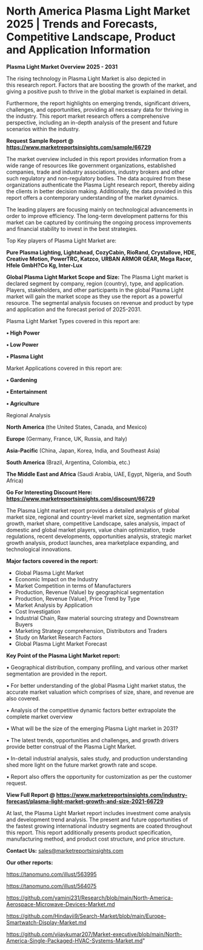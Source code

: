 # North America Plasma Light Market 2025 | Trends and Forecasts, Competitive Landscape, Product and Application Information

<Strong> Plasma Light Market Overview 2025 - 2031</strong>

The rising technology in Plasma Light Market is also depicted in this research report. Factors that are boosting the growth of the market, and giving a positive push to thrive in the global market is explained in detail.

Furthermore, the report highlights on emerging trends, significant drivers, challenges, and opportunities, providing all necessary data for thriving in the industry. This report market research offers a comprehensive perspective, including an in-depth analysis of the present and future scenarios within the industry.

<strong>Request Sample Report @ <a href=https://www.marketreportsinsights.com/sample/66729>https://www.marketreportsinsights.com/sample/66729</a></strong>

The market overview included in this report provides information from a wide range of resources like government organizations, established companies, trade and industry associations, industry brokers and other such regulatory and non-regulatory bodies. The data acquired from these organizations authenticate the Plasma Light research report, thereby aiding the clients in better decision making. Additionally, the data provided in this report offers a contemporary understanding of the market dynamics.

The leading players are focusing mainly on technological advancements in order to improve efficiency. The long-term development patterns for this market can be captured by continuing the ongoing process improvements and financial stability to invest in the best strategies.

Top Key players of Plasma Light Market are:

<strong>Pure Plasma Lighting, Lightahead, CozyCabin, RioRand, Crystallove, HDE, Creative Motion, PowerTRC, Katzco, URBAN ARMOR GEAR, Mega Racer, Hfele GmbH?Co Kg, Inter-Lux</strong>

<strong><b>Global Plasma Light Market Scope and Size:</b></strong>
The Plasma Light market is declared segment by company, region (country), type, and application. Players, stakeholders, and other participants in the global Plasma Light market will gain the market scope as they use the report as a powerful resource. The segmental analysis focuses on revenue and product by type and application and the forecast period of 2025-2031.

Plasma Light Market Types covered in this report are:

<strong>• High Power

• Low Power

• Plasma Light</strong>

Market Applications covered in this report are:

<strong>• Gardening

• Entertainment

• Agriculture</strong> 

Regional Analysis

<strong>North America</strong> (the United States, Canada, and Mexico)

<strong>Europe</strong> (Germany, France, UK, Russia, and Italy)

<strong>Asia-Pacific</strong> (China, Japan, Korea, India, and Southeast Asia)

<strong>South America</strong> (Brazil, Argentina, Colombia, etc.)

<strong>The Middle East and Africa</strong> (Saudi Arabia, UAE, Egypt, Nigeria, and South Africa)

<strong>Go For Interesting Discount Here: <a href=https://www.marketreportsinsights.com/discount/66729>https://www.marketreportsinsights.com/discount/66729</a></strong>

The Plasma Light market report provides a detailed analysis of global market size, regional and country-level market size, segmentation market growth, market share, competitive Landscape, sales analysis, impact of domestic and global market players, value chain optimization, trade regulations, recent developments, opportunities analysis, strategic market growth analysis, product launches, area marketplace expanding, and technological innovations.

<strong><b>Major factors covered in the report:</b></strong>
<ul>
  <li>Global Plasma Light Market </li>
  <li>Economic Impact on the Industry</li>
  <li>Market Competition in terms of Manufacturers</li>
  <li>Production, Revenue (Value) by geographical segmentation</li>
  <li>Production, Revenue (Value), Price Trend by Type</li>
  <li>Market Analysis by Application</li>
  <li>Cost Investigation</li>
  <li>Industrial Chain, Raw material sourcing strategy and Downstream Buyers</li>
  <li>Marketing Strategy comprehension, Distributors and Traders</li>
  <li>Study on Market Research Factors</li>
  <li>Global Plasma Light Market Forecast</li>
</ul>

<strong><b>Key Point of the Plasma Light Market report:</b></strong>

• Geographical distribution, company profiling, and various other market segmentation are provided in the report.

• For better understanding of the global Plasma Light market status, the accurate market valuation which comprises of size, share, and revenue are also covered.

• Analysis of the competitive dynamic factors better extrapolate the complete market overview

• What will be the size of the emerging Plasma Light market in 2031?

• The latest trends, opportunities and challenges, and growth drivers provide better construal of the Plasma Light Market.

• In-detail industrial analysis, sales study, and production understanding shed more light on the future market growth rate and scope.

• Report also offers the opportunity for customization as per the customer request.

<strong><b>View Full Report @ <a href=https://www.marketreportsinsights.com/industry-forecast/plasma-light-market-growth-and-size-2021-66729>https://www.marketreportsinsights.com/industry-forecast/plasma-light-market-growth-and-size-2021-66729</a></b></strong>


At last, the Plasma Light Market report includes investment come analysis and development trend analysis. The present and future opportunities of the fastest growing international industry segments are coated throughout this report. This report additionally presents product specification, manufacturing method, and product cost structure, and price structure.

<strong>Contact Us:</strong>
sales@marketreportsinsights.com

<strong>Our other reports:</strong>

<a href=https://tanomuno.com/illust/563995>https://tanomuno.com/illust/563995</a>

<a href=https://tanomuno.com/illust/564075>https://tanomuno.com/illust/564075</a>

<a href=https://github.com/yamini231/Research/blob/main/North-America-Aerospace-Microwave-Devices-Market.md>https://github.com/yamini231/Research/blob/main/North-America-Aerospace-Microwave-Devices-Market.md</a>

<a href=https://github.com/Hindavii9/Search-Market/blob/main/Europe-Smartwatch-Display-Market.md>https://github.com/Hindavii9/Search-Market/blob/main/Europe-Smartwatch-Display-Market.md</a>

<a href=https://github.com/vijaykumar207/Market-executive/blob/main/North-America-Single-Packaged-HVAC-Systems-Market.md>https://github.com/vijaykumar207/Market-executive/blob/main/North-America-Single-Packaged-HVAC-Systems-Market.md</a>"
